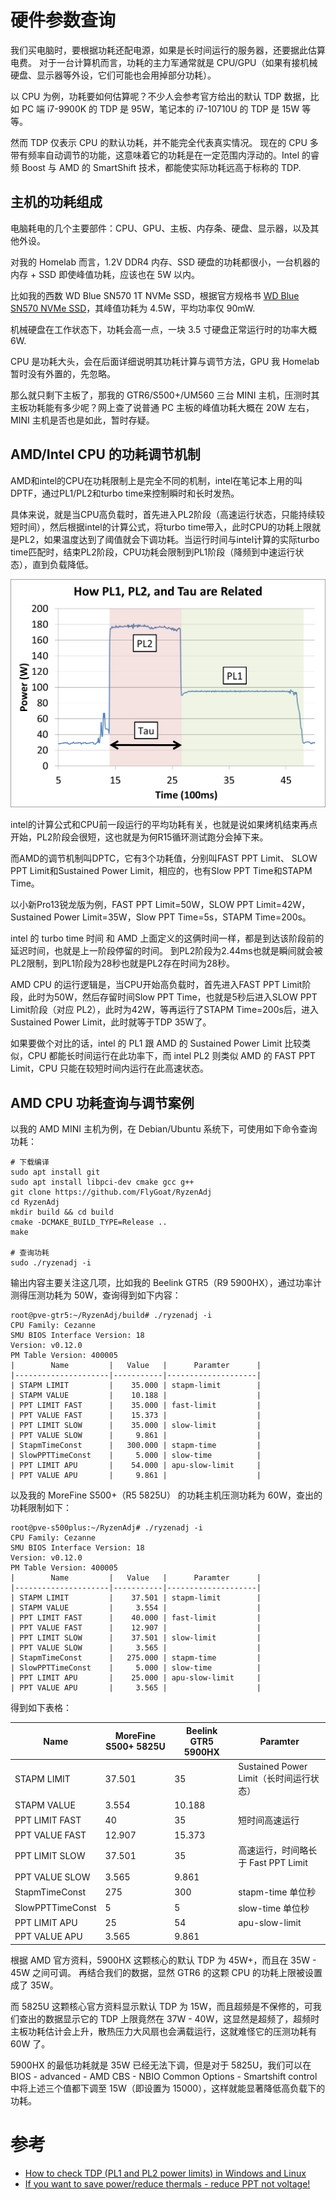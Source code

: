 # 硬件参数查询

我们买电脑时，要根据功耗还配电源，如果是长时间运行的服务器，还要据此估算电费。
对于一台计算机而言，功耗的主力军通常就是 CPU/GPU（如果有接机械硬盘、显示器等外设，它们可能也会用掉部分功耗）。

以 CPU 为例，功耗要如何估算呢？不少人会参考官方给出的默认 TDP 数据，比如 PC 端 i7-9900K 的 TDP 是 95W，笔记本的 i7-10710U 的 TDP 是 15W 等等。

然而 TDP 仅表示 CPU 的默认功耗，并不能完全代表真实情况。
现在的 CPU 多带有频率自动调节的功能，这意味着它的功耗是在一定范围内浮动的。Intel 的睿频 Boost 与 AMD 的 SmartShift 技术，都能使实际功耗远高于标称的 TDP.

## 主机的功耗组成

电脑耗电的几个主要部件：CPU、GPU、主板、内存条、硬盘、显示器，以及其他外设。

对我的 Homelab 而言，1.2V DDR4 内存、SSD 硬盘的功耗都很小，一台机器的内存 + SSD 即使峰值功耗，应该也在 5W 以内。

比如我的西数 WD Blue SN570 1T NVMe SSD，根据官方规格书 [WD Blue SN570 NVMe SSD](https://documents.westerndigital.com/content/dam/doc-library/zh_cn/assets/public/western-digital/product/internal-drives/wd-blue-nvme-ssd/product-brief-wd-blue-sn570-nvme-ssd.pdf)，其峰值功耗为 4.5W，平均功率仅 90mW.

机械硬盘在工作状态下，功耗会高一点，一块 3.5 寸硬盘正常运行时的功率大概 6W.

CPU 是功耗大头，会在后面详细说明其功耗计算与调节方法，GPU 我 Homelab 暂时没有外置的，先忽略。

那么就只剩下主板了，那我的 GTR6/S500+/UM560 三台 MINI 主机，压测时其主板功耗能有多少呢？网上查了说普通 PC 主板的峰值功耗大概在 20W 左右，MINI 主机是否也是如此，暂时存疑。

## AMD/Intel CPU 的功耗调节机制

AMD和intel的CPU在功耗限制上是完全不同的机制，intel在笔记本上用的叫DPTF，通过PL1/PL2和turbo time来控制瞬时和长时发热。

具体来说，就是当CPU高负载时，首先进入PL2阶段（高速运行状态，只能持续较短时间），然后根据intel的计算公式，将turbo time带入，此时CPU的功耗上限就是PL2，如果温度达到了阈值就会下调功耗。当运行时间与intel计算的实际turbo time匹配时，结束PL2阶段，CPU功耗会限制到PL1阶段（降频到中速运行状态），直到负载降低。

![](./_img/intel-pl1-pl2-tau.png)

intel的计算公式和CPU前一段运行的平均功耗有关，也就是说如果烤机结束再点开始，PL2阶段会很短，这也就是为何R15循环测试跑分会掉下来。

而AMD的调节机制叫DPTC，它有3个功耗值，分别叫FAST PPT Limit、 SLOW PPT Limit和Sustained Power Limit，相应的，也有Slow PPT Time和STAPM Time。

以小新Pro13锐龙版为例，FAST PPT Limit=50W，SLOW PPT Limit=42W，Sustained Power Limit=35W，Slow PPT Time=5s，STAPM Time=200s。

intel 的 turbo time 时间 和 AMD 上面定义的这俩时间一样，都是到达该阶段前的延迟时间，也就是上一阶段停留的时间。
到PL2阶段为2.44ms也就是瞬间就会被PL2限制，到PL1阶段为28秒也就是PL2存在时间为28秒。

AMD CPU 的运行逻辑是，当CPU开始高负载时，首先进入FAST PPT Limit阶段，此时为50W，然后存留时间Slow PPT Time，也就是5秒后进入SLOW PPT Limit阶段（对应 PL2），此时为42W，等再运行了STAPM Time=200s后，进入Sustained Power Limit，此时就等于TDP 35W了。

如果要做个对比的话，intel 的 PL1 跟 AMD 的 Sustained Power Limit 比较类似，CPU 都能长时间运行在此功率下，而 intel PL2 则类似 AMD 的 FAST PPT Limit，CPU 只能在较短时间内运行在此高速状态。

## AMD CPU 功耗查询与调节案例

以我的 AMD MINI 主机为例，在 Debian/Ubuntu 系统下，可使用如下命令查询功耗：

```shell
# 下载编译
sudo apt install git
sudo apt install libpci-dev cmake gcc g++
git clone https://github.com/FlyGoat/RyzenAdj
cd RyzenAdj
mkdir build && cd build
cmake -DCMAKE_BUILD_TYPE=Release ..
make

# 查询功耗
sudo ./ryzenadj -i
```

输出内容主要关注这几项，比如我的 Beelink GTR5（R9 5900HX），通过功率计测得压测功耗为 50W，查询得到如下内容：

```shell
root@pve-gtr5:~/RyzenAdj/build# ./ryzenadj -i
CPU Family: Cezanne
SMU BIOS Interface Version: 18
Version: v0.12.0 
PM Table Version: 400005
|        Name         |   Value   |      Paramter      |
|---------------------|-----------|--------------------|
| STAPM LIMIT         |    35.000 | stapm-limit        |
| STAPM VALUE         |    10.188 |                    |
| PPT LIMIT FAST      |    35.000 | fast-limit         |
| PPT VALUE FAST      |    15.373 |                    |
| PPT LIMIT SLOW      |    35.000 | slow-limit         |
| PPT VALUE SLOW      |     9.861 |                    |
| StapmTimeConst      |   300.000 | stapm-time         |
| SlowPPTTimeConst    |     5.000 | slow-time          |
| PPT LIMIT APU       |    54.000 | apu-slow-limit     |
| PPT VALUE APU       |     9.861 |                    |
```

以及我的 MoreFine S500+（R5 5825U） 的功耗主机压测功耗为 60W，查出的功耗限制如下：

```shell
root@pve-s500plus:~/RyzenAdj# ./ryzenadj -i
CPU Family: Cezanne
SMU BIOS Interface Version: 18
Version: v0.12.0 
PM Table Version: 400005
|        Name         |   Value   |      Paramter      |
|---------------------|-----------|--------------------|
| STAPM LIMIT         |    37.501 | stapm-limit        |
| STAPM VALUE         |     3.554 |                    |
| PPT LIMIT FAST      |    40.000 | fast-limit         |
| PPT VALUE FAST      |    12.907 |                    |
| PPT LIMIT SLOW      |    37.501 | slow-limit         |
| PPT VALUE SLOW      |     3.565 |                    |
| StapmTimeConst      |   275.000 | stapm-time         |
| SlowPPTTimeConst    |     5.000 | slow-time          |
| PPT LIMIT APU       |    25.000 | apu-slow-limit     |
| PPT VALUE APU       |     3.565 |                    |
```

得到如下表格：

| Name             | MoreFine S500+ 5825U | Beelink GTR5 5900HX | Paramter       |
| ---------------- | -------------------- | ------------------- | -------------- |
| STAPM LIMIT      | 37.501               | 35                  | Sustained Power Limit（长时间运行状态）    |
| STAPM VALUE      | 3.554                | 10.188              |                |
| PPT LIMIT FAST   | 40                   | 35                  | 短时间高速运行     |
| PPT VALUE FAST   | 12.907               | 15.373              |                |
| PPT LIMIT SLOW   | 37.501               | 35                  | 高速运行，时间略长于 Fast PPT Limit     |
| PPT VALUE SLOW   | 3.565                | 9.861               |                |
| StapmTimeConst   | 275                  | 300                 | stapm-time 单位秒 |
| SlowPPTTimeConst | 5                    | 5                   | slow-time 单位秒  |
| PPT LIMIT APU    | 25                   | 54                  | apu-slow-limit |
| PPT VALUE APU    | 3.565                | 9.861               |                |

根据 AMD 官方资料，5900HX 这颗核心的默认 TDP 为 45W+，而且在 35W - 45W 之间可调。
再结合我们的数据，显然 GTR6 的这颗 CPU 的功耗上限被设置成了 35W。

而 5825U 这颗核心官方资料显示默认 TDP 为 15W，而且超频是不保修的，可我们查出的数据显示它的 TDP 上限竟然在 37W - 40W，这显然是超频了，超频时主板功耗估计会上升，散热压力大风扇也会满载运行，这就难怪它的压测功耗有 60W 了。

5900HX 的最低功耗就是 35W 已经无法下调，但是对于  5825U，我们可以在 BIOS - advanced - AMD CBS - NBIO Common Options - Smartshift control 中将上述三个值都下调至 15W（即设置为 15000），这样就能显著降低高负载下的功耗。


# 参考

- [How to check TDP (PL1 and PL2 power limits) in Windows and Linux](https://www.cnx-software.com/2022/09/08/how-to-check-tdp-pl1-and-pl2-power-limits-in-windows-and-linux/)
- [If you want to save power/reduce thermals - reduce PPT not voltage!](https://www.reddit.com/r/Amd/comments/ceakbs/if_you_want_to_save_powerreduce_thermals_reduce/)

